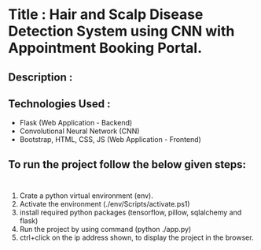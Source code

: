 # Title : Hair and Scalp Disease Detection System using CNN with Appointment Booking Portal.

## Description :



## Technologies Used :

- Flask (Web Application - Backend)
- Convolutional Neural Network (CNN)
- Bootstrap, HTML, CSS, JS (Web Application - Frontend)

## To run the project follow the below given steps:<br><br>

1. Crate a python virtual environment (env).
2. Activate the environment (./env/Scripts/activate.ps1)
3. install required python packages (tensorflow, pillow, sqlalchemy and flask)
4. Run the project by using command (python ./app.py)
5. ctrl+click on the ip address shown, to display the project in the browser.
